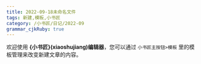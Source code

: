 ```yaml
---
title: 2022-09-18未命名文件 
tags: 新建,模板,小书匠
category: /小书匠/日记/2022-09
grammar_cjkRuby: true
---
```



欢迎使用 **{小书匠}(xiaoshujiang)编辑器**，您可以通过 `小书匠主按钮>模板` 里的模板管理来改变新建文章的内容。